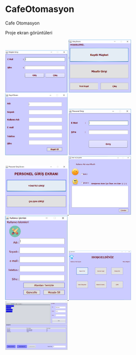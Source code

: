 # CafeOtomasyon
Cafe Otomasyon

Proje ekran görüntüleri 

<a href="https://github.com/HuseynKilic/CafeOtomasyon/blob/master/images/musterigiris.PNG" target="_blank">
<img src="https://github.com/HuseynKilic/CafeOtomasyon/blob/master/images/musterigiris.PNG" width="200" style="max-width:100%;"></a>

<a href="https://github.com/HuseynKilic/CafeOtomasyon/blob/master/images/musterigirisekrani.PNG" target="_blank">
<img src="https://github.com/HuseynKilic/CafeOtomasyon/blob/master/images/musterigirisekrani.PNG" width="200" style="max-width:100%;"></a>

<a href="https://github.com/HuseynKilic/CafeOtomasyon/blob/master/images/musterikayit.PNG" target="_blank">
<img src="https://github.com/HuseynKilic/CafeOtomasyon/blob/master/images/musterikayit.PNG" width="200" style="max-width:100%;"></a>

<a href="https://github.com/HuseynKilic/CafeOtomasyon/blob/master/images/personelgirisi.PNG" target="_blank">
<img src="https://github.com/HuseynKilic/CafeOtomasyon/blob/master/images/personelgirisi.PNG" width="200" style="max-width:100%;"></a>

<a href="https://github.com/HuseynKilic/CafeOtomasyon/blob/master/images/personelgirisekrani.PNG" target="_blank">
<img src="https://github.com/HuseynKilic/CafeOtomasyon/blob/master/images/personelgirisekrani.PNG" width="200" style="max-width:100%;">
</a>

<a href="https://github.com/HuseynKilic/CafeOtomasyon/blob/master/images/istekvesikayet.PNG" target="_blank">
<img src="https://github.com/HuseynKilic/CafeOtomasyon/blob/master/images/istekvesikayet.PNG" width="200" style="max-width:100%;">
  
<a href="https://github.com/HuseynKilic/CafeOtomasyon/blob/master/images/kullaniciislemleri.PNG" target="_blank">
<img src="https://github.com/HuseynKilic/CafeOtomasyon/blob/master/images/kullaniciislemleri.PNG" width="200" style="max-width:100%;">

<a href="https://github.com/HuseynKilic/CafeOtomasyon/blob/master/images/menu.PNG" target="_blank">
<img src="https://github.com/HuseynKilic/CafeOtomasyon/blob/master/images/menu.PNG" width="200" style="max-width:100%;">

<a href="https://github.com/HuseynKilic/CafeOtomasyon/blob/master/images/siparisver.PNG" target="_blank">
<img src="https://github.com/HuseynKilic/CafeOtomasyon/blob/master/images/siparisver.PNG" width="200" style="max-width:100%;">


